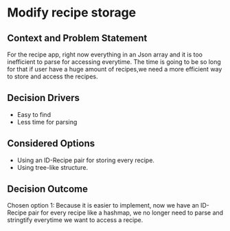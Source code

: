 # Modify recipe storage

## Context and Problem Statement
For the recipe app, right now everything in an Json array and it is too inefficient to parse for accessing everytime. 
The time is going to be so long for that if user have a huge amount of recipes,we need a more efficient way to store 
and access the recipes.

## Decision Drivers

* Easy to find
* Less time for parsing

## Considered Options
* Using an ID-Recipe pair for storing every recipe.
* Using tree-like structure.

## Decision Outcome
Chosen option 1: Because it is easier to implement, now we have an ID-Recipe pair for every recipe like a hashmap, 
we no longer need to parse and stringtify everytime we want to access a recipe.
